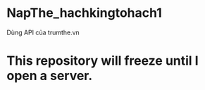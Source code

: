 # NapThe_hachkingtohach1
Dùng API của trumthe.vn

# This repository will freeze until I open a server.
